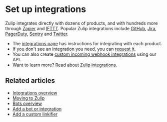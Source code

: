 # Set up integrations

Zulip integrates directly with dozens of products, and with hundreds
more through [Zapier](/integrations/doc/zapier) and
[IFTTT](/integrations/doc/ifttt).  Popular Zulip integrations include
[GitHub](/integrations/doc/github), [Jira](/integrations/doc/jira),
[PagerDuty](/integrations/doc/pagerduty),
[Sentry](/integrations/doc/sentry) and
[Twitter](/integrations/doc/twitter).

* The [integrations page](/integrations/) has instructions for
  integrating with each product.
* If you don't see an integration you need, you can [request it](/help/request-an-integration).
* You can also create [custom incoming webhook integrations](/api/incoming-webhooks-overview) using our API.
* Want to learn more? Read about [Zulip integrations](/help/integrations-overview).

## Related articles

* [Integrations overview](/help/integrations-overview)
* [Moving to Zulip](/help/moving-to-zulip)
* [Bots overview](/help/bots-overview)
* [Add a bot or integration](/help/add-a-bot-or-integration)
* [Add a custom linkifier](/help/add-a-custom-linkifier)
